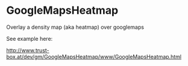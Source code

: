 GoogleMapsHeatmap
=================

Overlay a density map (aka heatmap) over googlemaps

See example here:

http://www.trust-box.at/dev/gm/GoogleMapsHeatmap/www/GoogleMapsHeatmap.html
